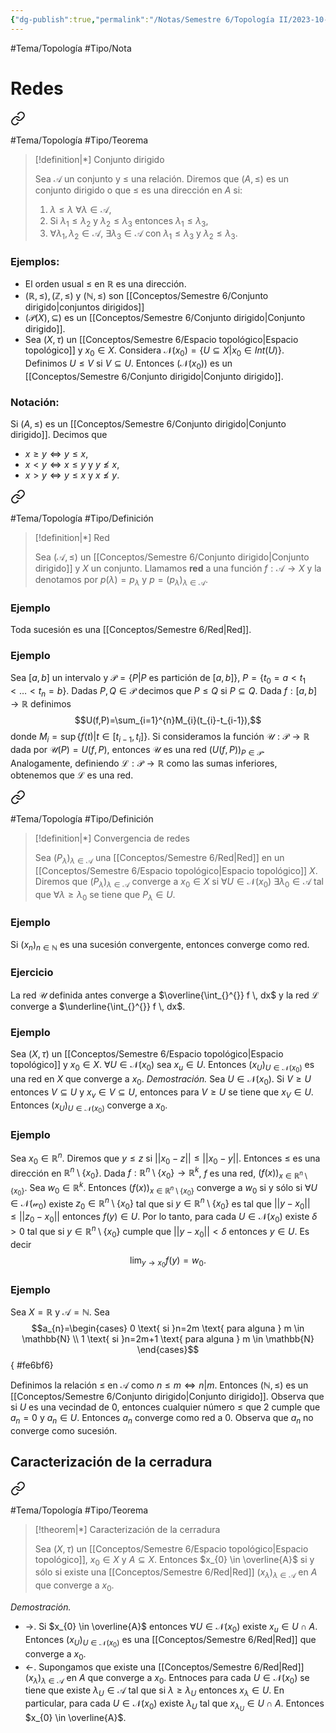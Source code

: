 ```yaml
---
{"dg-publish":true,"permalink":"/Notas/Semestre 6/Topología II/2023-10-30/"}
---
```


#Tema/Topología  #Tipo/Nota

# Redes

<div class="transclusion internal-embed is-loaded"><a class="markdown-embed-link" href="/conceptos/semestre-6/conjunto-dirigido/" aria-label="Open link"><svg xmlns="http://www.w3.org/2000/svg" width="24" height="24" viewBox="0 0 24 24" fill="none" stroke="currentColor" stroke-width="2" stroke-linecap="round" stroke-linejoin="round" class="svg-icon lucide-link"><path d="M10 13a5 5 0 0 0 7.54.54l3-3a5 5 0 0 0-7.07-7.07l-1.72 1.71"></path><path d="M14 11a5 5 0 0 0-7.54-.54l-3 3a5 5 0 0 0 7.07 7.07l1.71-1.71"></path></svg></a><div class="markdown-embed">




#Tema/Topología #Tipo/Teorema 

> [!definition|*] Conjunto dirigido
> 
> Sea $\mathcal{A}$ un conjunto y $\leq$ una relación. Diremos que $(A,\leq)$ es un conjunto dirigido o que $\leq$ es una dirección en $A$ si:
> 1. $\lambda\leq \lambda$ $\forall \lambda \in \mathcal{A}$,
> 2. Si $\lambda_{1}\leq \lambda_{2}$ y $\lambda_{2}\leq \lambda_{3}$ entonces $\lambda_{1}\leq \lambda_{3}$,
> 3. $\forall \lambda_{1},\lambda_{2} \in \mathcal{A}$, $\exists \lambda_{3} \in \mathcal{A}$ con $\lambda_{1}\leq \lambda_{3}$ y $\lambda_{2}\leq \lambda_{3}$.

</div></div>


### Ejemplos:
- El orden usual $\leq$ en $\mathbb{R}$ es una dirección.
- $(\mathbb{R},\leq),(\mathbb{Z},\leq)$ y $(\mathbb{N},\leq)$ son [[Conceptos/Semestre 6/Conjunto dirigido\|conjuntos dirigidos]]
- $(\mathcal{P}(X),\subseteq)$ es un [[Conceptos/Semestre 6/Conjunto dirigido\|Conjunto dirigido]].
- Sea $(X,\tau)$ un [[Conceptos/Semestre 6/Espacio topológico\|Espacio topológico]] y $x_{0} \in X$. Considera $\mathcal{N}(x_{0})=\left\{ U\subseteq X \vert x_{0} \in Int(U) \right\}$. Definimos $U\leq V$ si $V\subseteq U$. Entonces $(\mathcal{N}(x_{0}))$ es un [[Conceptos/Semestre 6/Conjunto dirigido\|Conjunto dirigido]].

### Notación:
Si $(A,\leq)$ es un [[Conceptos/Semestre 6/Conjunto dirigido\|Conjunto dirigido]]. Decimos que 
- $x\geq y \iff y\leq x$,
- $x<y \iff x\leq y$ y $y \not \leq x$,
- $x>y \iff y\leq x$ y $x \not \leq y$.


<div class="transclusion internal-embed is-loaded"><a class="markdown-embed-link" href="/conceptos/semestre-6/red/" aria-label="Open link"><svg xmlns="http://www.w3.org/2000/svg" width="24" height="24" viewBox="0 0 24 24" fill="none" stroke="currentColor" stroke-width="2" stroke-linecap="round" stroke-linejoin="round" class="svg-icon lucide-link"><path d="M10 13a5 5 0 0 0 7.54.54l3-3a5 5 0 0 0-7.07-7.07l-1.72 1.71"></path><path d="M14 11a5 5 0 0 0-7.54-.54l-3 3a5 5 0 0 0 7.07 7.07l1.71-1.71"></path></svg></a><div class="markdown-embed">




#Tema/Topología #Tipo/Definición 

> [!definition|*] Red
> 
> Sea $(\mathcal{A},\leq)$ un [[Conceptos/Semestre 6/Conjunto dirigido\|Conjunto dirigido]] y $X$ un conjunto. Llamamos **red** a una función $f: \mathcal{A} \to X$ y la denotamos por $p(\lambda)=p_{\lambda}$ y $p=(p_{\lambda})_{\lambda \in \mathcal{A}}$.

</div></div>


### Ejemplo
Toda sucesión es una [[Conceptos/Semestre 6/Red\|Red]].

### Ejemplo
Sea $[a,b]$ un intervalo y $\mathcal{P}=\left\{ P\vert P \text{ es partición de } [a,b] \right\}$, $P=\left\{ t_{0}=a<t_{1}<\dots<t_{n}=b \right\}$. Dadas $P,Q \in \mathcal{P}$ decimos que $P\leq Q$ si $P\subseteq Q$. Dada $f: [a,b] \to \mathbb{R}$ definimos
$$U(f,P)=\sum_{i=1}^{n}M_{i}(t_{i}-t_{i-1}),$$
donde $M_{i}=\sup \left\{ f(t)\vert t \in [t_{i-1},t_{i}] \right\}$.
Si consideramos la función $\mathcal{U}: \mathcal{P} \to \mathbb{R}$ dada por $\mathcal{U}(P)=U(f,P)$, entonces $\mathcal{U}$ es una red $(U(f,P))_{P \in \mathcal{P}}$.
Analogamente, definiendo $\mathcal{L}: \mathcal{P} \to \mathbb{R}$ como las sumas inferiores, obtenemos que $\mathcal{L}$ es una red.


<div class="transclusion internal-embed is-loaded"><a class="markdown-embed-link" href="/conceptos/semestre-6/convergencia-de-redes/" aria-label="Open link"><svg xmlns="http://www.w3.org/2000/svg" width="24" height="24" viewBox="0 0 24 24" fill="none" stroke="currentColor" stroke-width="2" stroke-linecap="round" stroke-linejoin="round" class="svg-icon lucide-link"><path d="M10 13a5 5 0 0 0 7.54.54l3-3a5 5 0 0 0-7.07-7.07l-1.72 1.71"></path><path d="M14 11a5 5 0 0 0-7.54-.54l-3 3a5 5 0 0 0 7.07 7.07l1.71-1.71"></path></svg></a><div class="markdown-embed">




#Tema/Topología #Tipo/Definición 

> [!definition|*] Convergencia de redes
> 
> Sea $(P_{\lambda})_{\lambda \in \mathcal{A}}$ una [[Conceptos/Semestre 6/Red\|Red]] en un [[Conceptos/Semestre 6/Espacio topológico\|Espacio topológico]] $X$. Diremos que $(P_{\lambda})_{\lambda \in \mathcal{A}}$ converge a $x_{0} \in X$ si $\forall U \in \mathcal{N}(x_{0})$ $\exists \lambda_{0} \in \mathcal{A}$ tal que $\forall \lambda\geq \lambda_{0}$ se tiene que $P_{\lambda} \in U$.
>

</div></div>


### Ejemplo
Si $(x_{n})_{n \in \mathbb{N}}$ es una sucesión convergente, entonces converge como red.

### Ejercicio
La red $\mathcal{U}$ definida antes converge a $\overline{\int_{}^{}} f \, dx$ y la red $\mathcal{L}$ converge a $\underline{\int_{}^{}} f \, dx$.

### Ejemplo
Sea $(X,\tau)$ un [[Conceptos/Semestre 6/Espacio topológico\|Espacio topológico]] y $x_{0} \in X$. $\forall U \in \mathcal{N}(x_{0})$ sea $x_{u} \in U$. Entonces $(x_{U})_{U \in \mathcal{N}(x_{0})}$ es una red en $X$ que converge a $x_{0}$.
*Demostración.* Sea $U \in \mathcal{N}(x_{0})$. Si $V\geq U$ entonces $V \subseteq U$ y $x_{v} \in V \subseteq U$, entonces para $V\geq U$ se tiene que $x_{V} \in U$. Entonces $(x_{U})_{U \in \mathcal{N}(x_{0})}$ converge a $x_{0}$.

### Ejemplo
Sea $x_{0} \in \mathbb{R}^{n}$. Diremos que $y\leq z$ si $\lvert\lvert x_{0}-z \rvert\rvert\leq \lvert\lvert x_{0}-y \rvert\rvert$. Entonces $\leq$ es una dirección en $\mathbb{R}^{n}\setminus \left\{ x_{0} \right\}$. 
Dada $f: \mathbb{R}^{n}\setminus \left\{ x_{0} \right\} \to \mathbb{R}^{k}$, $f$ es una red, $(f(x))_{x \in \mathbb{R}^{n}\setminus \left\{ x_{0} \right\}}$.
Sea $w_{0} \in \mathbb{R}^{k}$. Entonces $(f(x))_{x \in \mathbb{R}^{n}\setminus \left\{ x_{0} \right\}}$ converge a $w_{0}$ si y sólo si $\forall U \in \mathcal{N(w_{0})}$ existe $z_{0} \in \mathbb{R}^{n}\setminus \left\{ x_{0} \right\}$ tal que si $y \in \mathbb{R}^{n}\setminus \left\{ x_{0} \right\}$ es tal que $\lvert\lvert y-x_{0} \rvert\rvert\leq \lvert\lvert z_{0}-x_{0} \rvert\rvert$ entonces $f(y) \in U$. Por lo tanto, para cada $U \in \mathcal{N}(x_{0})$ existe $\delta>0$ tal que si $y \in \mathbb{R}^{n}\setminus \left\{ x_{0} \right\}$ cumple que $\lvert\lvert y-x_{0} \rvert\rvert<\delta$ entonces $y \in U$. Es decir
$$\lim_{ y \to x_{0} } f(y)=w_{0}.$$

### Ejemplo
Sea $X= \mathbb{R}$ y $\mathcal{A}=\mathbb{N}$. Sea
$$a_{n}=\begin{cases}
0 \text{ si }n=2m \text{ para alguna } m \in \mathbb{N} \\
1 \text{ si }n=2m+1 \text{ para alguna } m \in \mathbb{N}
\end{cases}$$
{ #fe6bf6}

Definimos la relación $\leq$ en $\mathcal{A}$ como $n\leq m \iff n\vert m$.
Entonces $(\mathbb{N},\leq)$ es un [[Conceptos/Semestre 6/Conjunto dirigido\|Conjunto dirigido]]. Observa que si $U$ es una vecindad de 0, entonces cualquier número $\leq$ que 2 cumple que $a_{n}=0$ y $a_{n} \in U$. Entonces $a_{n}$ converge como red a $0$.
Observa que $a_{n}$ no converge como sucesión.

## Caracterización de la cerradura

<div class="transclusion internal-embed is-loaded"><a class="markdown-embed-link" href="/conceptos/semestre-6/caracterizacion-de-la-cerradura-con-redes/" aria-label="Open link"><svg xmlns="http://www.w3.org/2000/svg" width="24" height="24" viewBox="0 0 24 24" fill="none" stroke="currentColor" stroke-width="2" stroke-linecap="round" stroke-linejoin="round" class="svg-icon lucide-link"><path d="M10 13a5 5 0 0 0 7.54.54l3-3a5 5 0 0 0-7.07-7.07l-1.72 1.71"></path><path d="M14 11a5 5 0 0 0-7.54-.54l-3 3a5 5 0 0 0 7.07 7.07l1.71-1.71"></path></svg></a><div class="markdown-embed">




#Tema/Topología #Tipo/Teorema

> [!theorem|*] Caracterización de la cerradura
> 
> Sea $(X,\tau)$ un [[Conceptos/Semestre 6/Espacio topológico\|Espacio topológico]], $x_{0} \in X$ y $A \subseteq X$. Entonces $x_{0} \in \overline{A}$ si y sólo si existe una [[Conceptos/Semestre 6/Red\|Red]] $(x_{\lambda})_{\lambda \in \mathcal{A}}$ en $A$ que converge a $x_{0}$.

*Demostración.*
- $\rightarrow$. Si $x_{0} \in \overline{A}$ entonces $\forall U \in \mathcal{N}(x_{0})$ existe $x_{u} \in U \cap A$. Entonces $(x_{U})_{U \in \mathcal{N}(x_{0})}$ es una [[Conceptos/Semestre 6/Red\|Red]] que converge a $x_{0}$.
- $\leftarrow$. Supongamos que existe una [[Conceptos/Semestre 6/Red\|Red]] $(x_{\lambda})_{\lambda \in \mathcal{A}}$ en $A$ que converge a $x_{0}$. Entnoces para cada $U \in \mathcal{N}(x_{0})$ se tiene que existe $\lambda_{U} \in \mathcal{A}$ tal que si $\lambda\geq \lambda_{U}$ entonces $x_{\lambda} \in U$. En particular, para cada $U \in \mathcal{N}(x_{0})$ existe $\lambda_{U}$ tal que $x_{\lambda_{U}} \in U \cap A$. Entonces $x_{0} \in \overline{A}$.

</div></div>

 


